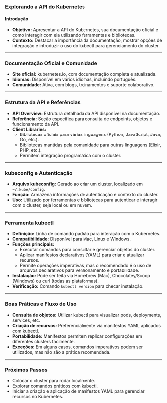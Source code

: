 ### Explorando a API do Kubernetes

#### Introdução

- **Objetivo:** Apresentar a API do Kubernetes, sua documentação oficial e como interagir com ela utilizando ferramentas e bibliotecas.
- **Contexto:** Destacar a importância da documentação, mostrar opções de integração e introduzir o uso do kubectl para gerenciamento do cluster.

---

### Documentação Oficial e Comunidade

- **Site oficial:** kubernetes.io, com documentação completa e atualizada.
- **Idiomas:** Disponível em vários idiomas, incluindo português.
- **Comunidade:** Ativa, com blogs, treinamentos e suporte colaborativo.

---

### Estrutura da API e Referências

- **API Overview:** Estrutura detalhada da API disponível na documentação.
- **Referência:** Seção específica para consulta de endpoints, objetos e funcionamento da API.
- **Client Libraries:**
  - Bibliotecas oficiais para várias linguagens (Python, JavaScript, Java, Go, etc.).
  - Bibliotecas mantidas pela comunidade para outras linguagens (Elixir, PHP, etc.).
  - Permitem integração programática com o cluster.

---

### kubeconfig e Autenticação

- **Arquivo kubeconfig:** Gerado ao criar um cluster, localizado em `~/.kube/config`.
- **Função:** Armazena informações de autenticação e contexto do cluster.
- **Uso:** Utilizado por ferramentas e bibliotecas para autenticar e interagir com o cluster, seja local ou em nuvem.

---

### Ferramenta kubectl

- **Definição:** Linha de comando padrão para interação com o Kubernetes.
- **Compatibilidade:** Disponível para Mac, Linux e Windows.
- **Funções principais:**
  - Executar comandos para consultar e gerenciar objetos do cluster.
  - Aplicar manifestos declarativos (YAML) para criar e atualizar recursos.
  - Permite operações imperativas, mas o recomendado é o uso de arquivos declarativos para versionamento e portabilidade.
- **Instalação:** Pode ser feita via Homebrew (Mac), Chocolatey/Scoop (Windows) ou curl (todas as plataformas).
- **Verificação:** Comando `kubectl version` para checar instalação.

---

### Boas Práticas e Fluxo de Uso

- **Consulta de objetos:** Utilizar kubectl para visualizar pods, deployments, services, etc.
- **Criação de recursos:** Preferencialmente via manifestos YAML aplicados com kubectl.
- **Portabilidade:** Manifestos permitem replicar configurações em diferentes clusters facilmente.
- **Exceções:** Em alguns casos, comandos imperativos podem ser utilizados, mas não são a prática recomendada.

---

### Próximos Passos

- Colocar o cluster para rodar localmente.
- Explorar comandos práticos com kubectl.
- Iniciar a criação e aplicação de manifestos YAML para gerenciar recursos no Kubernetes.
